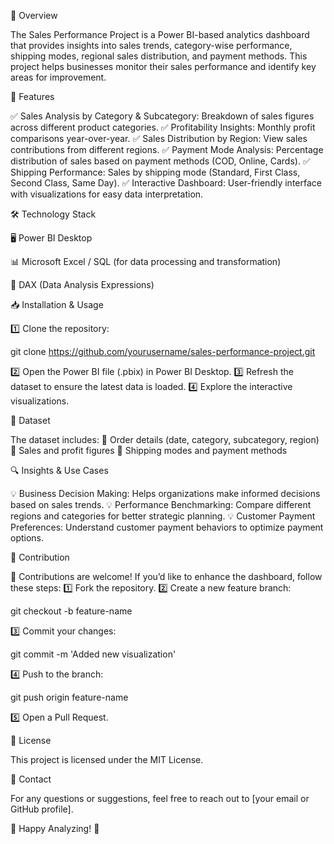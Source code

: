 🌟 Overview

The Sales Performance Project is a Power BI-based analytics dashboard that provides insights into sales trends, category-wise performance, shipping modes, regional sales distribution, and payment methods. This project helps businesses monitor their sales performance and identify key areas for improvement.

🚀 Features

✅ Sales Analysis by Category & Subcategory: Breakdown of sales figures across different product categories.
✅ Profitability Insights: Monthly profit comparisons year-over-year.
✅ Sales Distribution by Region: View sales contributions from different regions.
✅ Payment Mode Analysis: Percentage distribution of sales based on payment methods (COD, Online, Cards).
✅ Shipping Performance: Sales by shipping mode (Standard, First Class, Second Class, Same Day).
✅ Interactive Dashboard: User-friendly interface with visualizations for easy data interpretation.

🛠️ Technology Stack

🖥 Power BI Desktop

📊 Microsoft Excel / SQL (for data processing and transformation)

🔢 DAX (Data Analysis Expressions)

📥 Installation & Usage

1️⃣ Clone the repository:

git clone https://github.com/yourusername/sales-performance-project.git

2️⃣ Open the Power BI file (.pbix) in Power BI Desktop.
3️⃣ Refresh the dataset to ensure the latest data is loaded.
4️⃣ Explore the interactive visualizations.

📂 Dataset

The dataset includes:
📌 Order details (date, category, subcategory, region)
📌 Sales and profit figures
📌 Shipping modes and payment methods

🔍 Insights & Use Cases

💡 Business Decision Making: Helps organizations make informed decisions based on sales trends.
💡 Performance Benchmarking: Compare different regions and categories for better strategic planning.
💡 Customer Payment Preferences: Understand customer payment behaviors to optimize payment options.

🤝 Contribution

🎯 Contributions are welcome! If you’d like to enhance the dashboard, follow these steps:
1️⃣ Fork the repository.
2️⃣ Create a new feature branch:

git checkout -b feature-name

3️⃣ Commit your changes:

git commit -m 'Added new visualization'

4️⃣ Push to the branch:

git push origin feature-name

5️⃣ Open a Pull Request.

📜 License

This project is licensed under the MIT License.

📩 Contact

For any questions or suggestions, feel free to reach out to [your email or GitHub profile].

🚀 Happy Analyzing! 🎉
